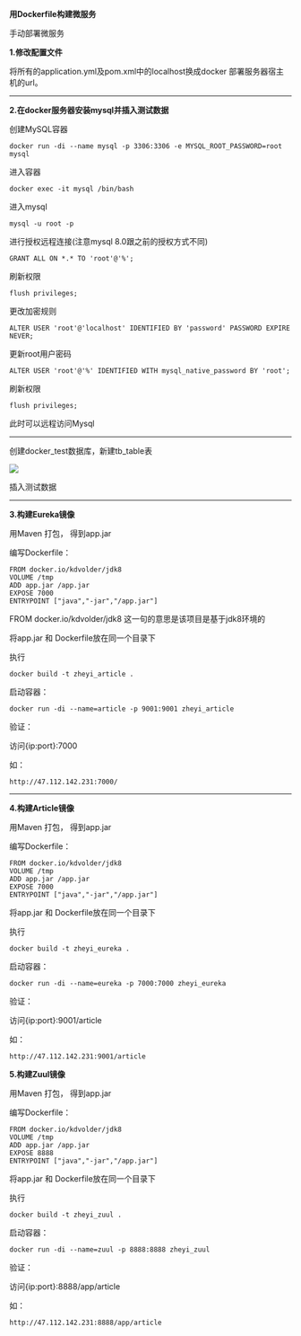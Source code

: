**用Dockerfile构建微服务**


手动部署微服务


**1.修改配置文件**


将所有的application.yml及pom.xml中的localhost换成docker 部署服务器宿主机的url。

---

**2.在docker服务器安装mysql并插入测试数据**

创建MySQL容器

    docker run -di --name mysql -p 3306:3306 -e MYSQL_ROOT_PASSWORD=root mysql


进入容器

    docker exec -it mysql /bin/bash

进入mysql

    mysql -u root -p

进行授权远程连接(注意mysql 8.0跟之前的授权方式不同)

    GRANT ALL ON *.* TO 'root'@'%';

刷新权限
    
    flush privileges;


更改加密规则

    ALTER USER 'root'@'localhost' IDENTIFIED BY 'password' PASSWORD EXPIRE NEVER;


更新root用户密码

    ALTER USER 'root'@'%' IDENTIFIED WITH mysql_native_password BY 'root';

刷新权限

    flush privileges;


此时可以远程访问Mysql

---

创建docker_test数据库，新建tb_table表

![](../Images/2.png)


插入测试数据

---

**3.构建Eureka镜像**


用Maven 打包， 得到app.jar

编写Dockerfile：

	FROM docker.io/kdvolder/jdk8
	VOLUME /tmp
	ADD app.jar /app.jar
	EXPOSE 7000
	ENTRYPOINT ["java","-jar","/app.jar"]



FROM docker.io/kdvolder/jdk8 这一句的意思是该项目是基于jdk8环境的

将app.jar 和 Dockerfile放在同一个目录下


执行

    docker build -t zheyi_article .



启动容器：

    docker run -di --name=article -p 9001:9001 zheyi_article


验证：

访问{ip:port}:7000

如：

    http://47.112.142.231:7000/

---


**4.构建Article镜像**

用Maven 打包， 得到app.jar

编写Dockerfile：

	FROM docker.io/kdvolder/jdk8
	VOLUME /tmp
	ADD app.jar /app.jar
	EXPOSE 7000
	ENTRYPOINT ["java","-jar","/app.jar"]




将app.jar 和 Dockerfile放在同一个目录下


执行

    docker build -t zheyi_eureka .



启动容器：

    docker run -di --name=eureka -p 7000:7000 zheyi_eureka

验证：

访问{ip:port}:9001/article

如：

    http://47.112.142.231:9001/article



**5.构建Zuul镜像**

用Maven 打包， 得到app.jar

编写Dockerfile：

	FROM docker.io/kdvolder/jdk8
	VOLUME /tmp
	ADD app.jar /app.jar
	EXPOSE 8888
	ENTRYPOINT ["java","-jar","/app.jar"]




将app.jar 和 Dockerfile放在同一个目录下


执行

    docker build -t zheyi_zuul .



启动容器：

    docker run -di --name=zuul -p 8888:8888 zheyi_zuul

验证：

访问{ip:port}:8888/app/article

如：

    http://47.112.142.231:8888/app/article